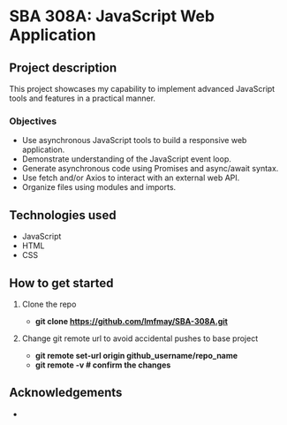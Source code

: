 # SBA 308A: JavaScript Web Application
## Project description
This project showcases my capability to implement advanced JavaScript tools and features in a practical manner.

### Objectives
- Use asynchronous JavaScript tools to build a responsive web application.
- Demonstrate understanding of the JavaScript event loop.
- Generate asynchronous code using Promises and async/await syntax.
- Use fetch and/or Axios to interact with an external web API.
- Organize files using modules and imports.

## Technologies used
- JavaScript
- HTML
- CSS

## How to get started
1. Clone the repo
    - **git clone https://github.com/lmfmay/SBA-308A.git**

2. Change git remote url to avoid accidental pushes to base project
    - **git remote set-url origin github_username/repo_name**
    - **git remote -v # confirm the changes**

## Acknowledgements
- 